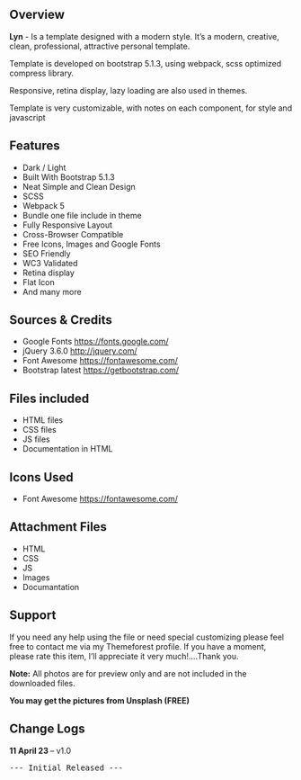 <h2>Overview</h2>
<p>
 <strong>Lyn</strong> - Is a template designed with a modern style. It’s a modern, creative, clean, professional, attractive personal template.
</p>

<p>Template is developed on bootstrap 5.1.3, using webpack, scss optimized compress library.</p>
<p>Responsive, retina display, lazy loading are also used in themes.</p>
<p>Template is very customizable, with notes on each component, for style and javascript</p>

<h2>Features</h2>
<ul>
 <li>Dark / Light</li>
 <li>Built With Bootstrap 5.1.3</li>
 <li>Neat Simple and Clean Design</li>
 <li>SCSS</li>
 <li>Webpack 5</li>
 <li>Bundle one file include in theme</li>
 <li>Fully Responsive Layout</li>
 <li>Cross-Browser Compatible</li>
 <li>Free Icons, Images and Google Fonts</li>
 <li>SEO Friendly</li>
 <li>WC3 Validated</li>
 <li>Retina display</li>
 <li>Flat Icon</li>
 <li>And many more</li>
</ul>

<h2>Sources & Credits</h2>
<ul>
 <li>Google Fonts <a href="https://fonts.google.com/" target="_blank">https://fonts.google.com/</a></li>
 <li>jQuery 3.6.0 <a href="http://jquery.com/" target="_blank">http://jquery.com/</a></li>
 <li>Font Awesome <a href="https://fontawesome.com/" target="_blank">https://fontawesome.com/</a></li>
 <li>Bootstrap latest <a href="https://getbootstrap.com/" target="_blank">https://getbootstrap.com/</a></li>
</ul>

<h2>Files included</h2>
<ul>
 <li>HTML files</li>
 <li>CSS files</li>
 <li>JS files</li>
 <li>Documentation in HTML</li>
</ul>

<h2>Icons Used</h2>
<ul>
 <li>Font Awesome <a href="https://fontawesome.com/" target="_blank">https://fontawesome.com/</a></li>
</ul>

<h2>Attachment Files</h2>
<ul>
 <li>HTML</li>
 <li>CSS</li>
 <li>JS</li>
 <li>Images</li>
 <li>Documantation</li>
</ul>

<h2>Support</h2>
<p>If you need any help using the file or need special customizing please feel free to contact me via my Themeforest profile. If you have a moment, please rate this item, I’ll appreciate it very much!....Thank you.</p>
<p><strong>Note:</strong> All photos are for preview only and are not included in the downloaded files.</p>
<p><strong>You may get the pictures from Unsplash (FREE)</strong></p>

<h2>Change Logs</h2>
<p><strong>11 April 23 </strong> – v1.0</p>
<pre>--- Initial Released --- </pre>